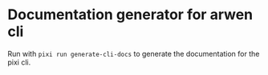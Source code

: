 # Documentation generator for arwen cli

Run with `pixi run generate-cli-docs` to generate the documentation for the pixi cli.
